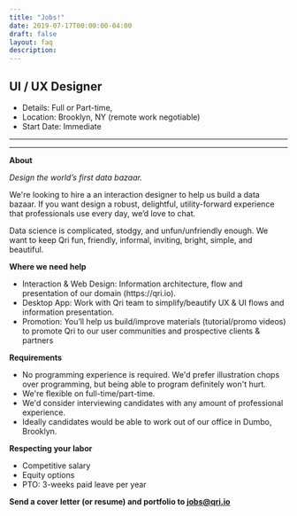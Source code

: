 ```yaml
---
title: "Jobs!"
date: 2019-07-17T00:00:00-04:00
draft: false
layout: faq
description: 
---
```


 <h2>UI / UX Designer</h2> 

- Details: Full or Part-time, 
- Location: Brooklyn, NY (remote work negotiable)
- Start Date: Immediate

** **
---
**About**

*Design the world’s first data bazaar.*

We're looking to hire a an interaction designer to help us build a data bazaar. If you want design a robust, delightful, utility-forward experience that professionals use every day, we’d love to chat.

Data science is complicated, stodgy, and unfun/unfriendly enough. We want to keep Qri fun, friendly, informal, inviting, bright, simple, and beautiful.  

**Where we need help**
<ul>
  <li>Interaction & Web Design: Information architecture, flow and presentation of our domain (https://qri.io). </li>
  <li>Desktop App: Work with Qri team to simplify/beautify UX & UI flows and information presentation. </li>
  <li>Promotion: You’ll help us build/improve materials (tutorial/promo videos) to promote Qri to our user communities and prospective clients & partners</li>
</ul>

**Requirements**
<ul>
  <li>No programming experience is required. We'd prefer illustration chops over programming, but being able to program definitely won't hurt.</li>
  <li>We're flexible on full-time/part-time.  </li>
  <li>We'd consider interviewing candidates with any amount of professional experience. </li>
  <li>Ideally candidates would be able to work out of our office in Dumbo, Brooklyn. </li>
</ul>

**Respecting your labor**
<ul>
  <li>Competitive salary </li>
  <li>Equity options </li>
  <li>PTO: 3-weeks paid leave per year </li>
</ul>

**Send a cover letter (or resume) and portfolio to jobs@qri.io**